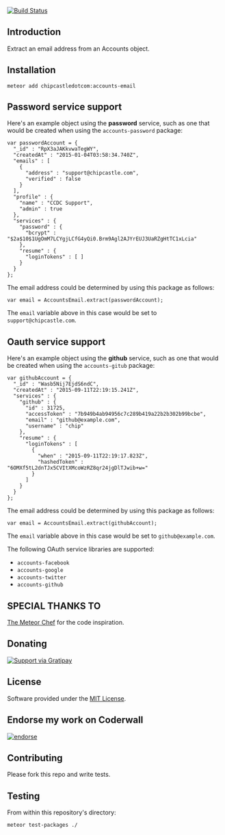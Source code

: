 [![Build
Status](https://travis-ci.org/ChipCastleDotCom/meteor-accounts-email.svg)](https://travis-ci.org/ChipCastleDotCom/meteor-accounts-email)

## Introduction

Extract an email address from an Accounts object.


## Installation

    meteor add chipcastledotcom:accounts-email


## Password service support

Here's an example object using the **password** service, such as one
that would be created when using the `accounts-password` package:

    var passwordAccount = {
      "_id" : "RpX3aJAKkvwaTegWY",
      "createdAt" : "2015-01-04T03:58:34.740Z",
      "emails" : [
        {
          "address" : "support@chipcastle.com",
          "verified" : false
        }
      ],
      "profile" : {
        "name" : "CCDC Support",
        "admin" : true
      },
      "services" : {
        "password" : {
          "bcrypt" : "$2a$10$1UgOmM7LCYgjLCfG4yQi0.Brm9Agl2AJYrEUJ3UaRZgHtTC1xLcia"
        },
        "resume" : {
          "loginTokens" : [ ]
        }
      }
    };

The email address could be determined by using this package as follows:

    var email = AccountsEmail.extract(passwordAccount);

The `email` variable above in this case would be set to
`support@chipcastle.com`.


## Oauth service support

Here's an example object using the **github** service, such as one
that would be created when using the `accounts-gitub` package:

    var githubAccount = {
      "_id" : "Wasb5Nij7EjdS6ndC",
      "createdAt" : "2015-09-11T22:19:15.241Z",
      "services" : {
        "github" : {
          "id" : 31725,
          "accessToken" : "7b949b4ab94956c7c289b419a22b2b302b99bcbe",
          "email" : "github@example.com",
          "username" : "chip"
        },
        "resume" : {
          "loginTokens" : [
            {
              "when" : "2015-09-11T22:19:17.823Z",
              "hashedToken" : "6OMXf5tL2dnTJx5CVItXMcoWzRZ8qr24jgDlTJwib+w="
            }
          ]
        }
      }
    };

The email address could be determined by using this package as follows:

    var email = AccountsEmail.extract(githubAccount);

The `email` variable above in this case would be set to
`github@example.com`.


The following OAuth service libraries are supported:

  * `accounts-facebook`
  * `accounts-google`
  * `accounts-twitter`
  * `accounts-github`


## SPECIAL THANKS TO

[The Meteor Chef](http://themeteorchef.com/recipes/roll-your-own-authentication/) for the code inspiration.


## Donating

[![Support via
Gratipay](https://cdn.rawgit.com/gratipay/gratipay-badge/2.3.0/dist/gratipay.png)](https://gratipay.com/chip/)


## License

Software provided under the [MIT License](https://github.com/chip/meteor-countries/blob/master/LICENSE).


## Endorse my work on Coderwall

[![endorse](https://api.coderwall.com/chip/endorsecount.png)](https://coderwall.com/chip)


## Contributing

Please fork this repo and write tests.


## Testing

From within this repository's directory:

    meteor test-packages ./
